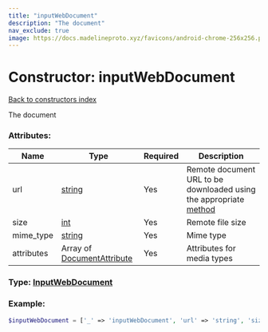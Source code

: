 ```yaml
---
title: "inputWebDocument"
description: "The document"
nav_exclude: true
image: https://docs.madelineproto.xyz/favicons/android-chrome-256x256.png
---
```

# Constructor: inputWebDocument  
[Back to constructors index](/API_docs/constructors/index.md)



The document

### Attributes:

| Name     |    Type       | Required | Description |
|----------|---------------|----------|-------------|
|url|[string](/API_docs/types/string.md) | Yes|Remote document URL to be downloaded using the appropriate [method](https://core.telegram.org/api/files)|
|size|[int](/API_docs/types/int.md) | Yes|Remote file size|
|mime\_type|[string](/API_docs/types/string.md) | Yes|Mime type|
|attributes|Array of [DocumentAttribute](/API_docs/types/DocumentAttribute.md) | Yes|Attributes for media types|



### Type: [InputWebDocument](/API_docs/types/InputWebDocument.md)


### Example:

```php
$inputWebDocument = ['_' => 'inputWebDocument', 'url' => 'string', 'size' => int, 'mime_type' => 'string', 'attributes' => [DocumentAttribute, DocumentAttribute]];
```  
